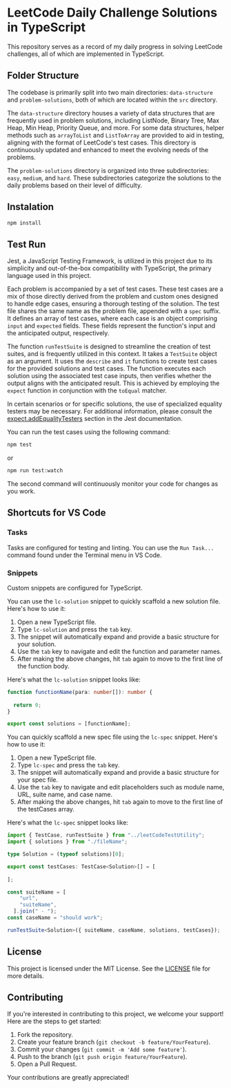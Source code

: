 # LeetCode Daily Challenge Solutions in TypeScript

This repository serves as a record of my daily progress in solving LeetCode challenges, all of which are implemented in TypeScript.

## Folder Structure

The codebase is primarily split into two main directories: `data-structure` and `problem-solutions`, both of which are located within the `src` directory.

The `data-structure` directory houses a variety of data structures that are frequently used in problem solutions, including ListNode, Binary Tree, Max Heap, Min Heap, Priority Queue, and more. For some data structures, helper methods such as `arrayToList` and `ListToArray` are provided to aid in testing, aligning with the format of LeetCode's test cases. This directory is continuously updated and enhanced to meet the evolving needs of the problems.

The `problem-solutions` directory is organized into three subdirectories: `easy`, `medium`, and `hard`. These subdirectories categorize the solutions to the daily problems based on their level of difficulty.

## Instalation

```bash
npm install
```

## Test Run

Jest, a JavaScript Testing Framework, is utilized in this project due to its simplicity and out-of-the-box compatibility with TypeScript, the primary language used in this project.

Each problem is accompanied by a set of test cases. These test cases are a mix of those directly derived from the problem and custom ones designed to handle edge cases, ensuring a thorough testing of the solution. The test file shares the same name as the problem file, appended with a `spec` suffix. It defines an array of test cases, where each case is an object comprising `input` and `expected` fields. These fields represent the function's input and the anticipated output, respectively.

The function `runTestSuite` is designed to streamline the creation of test suites, and is frequently utilized in this context. It takes a `TestSuite` object as an argument. It uses the `describe` and `it` functions to create test cases for the provided solutions and test cases. The function executes each solution using the associated test case inputs, then verifies whether the output aligns with the anticipated result. This is achieved by employing the `expect` function in conjunction with the `toEqual` matcher.

In certain scenarios or for specific solutions, the use of specialized equality testers may be necessary. For additional information, please consult the [expect.addEqualityTesters](https://jestjs.io/docs/expect#expectaddequalitytesterstesters) section in the Jest documentation.

You can run the test cases using the following command:

```bash
npm test
```

or

```bash
npm run test:watch
```

The second command will continuously monitor your code for changes as you work.

## Shortcuts for VS Code

### Tasks

Tasks are configured for testing and linting. You can use the `Run Task...` command found under the Terminal menu in VS Code.

### Snippets

Custom snippets are configured for TypeScript.

You can use the `lc-solution` snippet to quickly scaffold a new solution file. Here's how to use it:

1. Open a new TypeScript file.
2. Type `lc-solution` and press the `tab` key.
3. The snippet will automatically expand and provide a basic structure for your solution.
4. Use the `tab` key to navigate and edit the function and parameter names.
5. After making the above changes, hit `tab` again to move to the first line of the function body.

Here's what the `lc-solution` snippet looks like:

```ts
function functionName(para: number[]): number {
  
  return 0;
}

export const solutions = [functionName];
```

You can quickly scaffold a new spec file using the `lc-spec` snippet. Here's how to use it:
1. Open a new TypeScript file.
2. Type `lc-spec` and press the `tab` key.
3. The snippet will automatically expand and provide a basic structure for your spec file.
4. Use the `tab` key to navigate and edit placeholders such as module name, URL, suite name, and case name.
5. After making the above changes, hit `tab` again to move to the first line of the testCases array.

Here's what the `lc-spec` snippet looks like:

```ts
import { TestCase, runTestSuite } from "../leetCodeTestUtility";
import { solutions } from "./fileName";

type Solution = (typeof solutions)[0];

export const testCases: TestCase<Solution>[] = [
  
];

const suiteName = [
    "url",
    "suiteName",
  ].join(" - ");
const caseName = "should work";

runTestSuite<Solution>({ suiteName, caseName, solutions, testCases});
```

## License

This project is licensed under the MIT License. See the [LICENSE](LICENSE) file for more details.

## Contributing

If you're interested in contributing to this project, we welcome your support! Here are the steps to get started:

1. Fork the repository.
2. Create your feature branch (`git checkout -b feature/YourFeature`).
3. Commit your changes (`git commit -m 'Add some feature'`).
4. Push to the branch (`git push origin feature/YourFeature`).
5. Open a Pull Request.

Your contributions are greatly appreciated!
